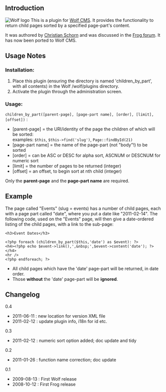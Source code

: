 ## Introduction

![Wolf logo](http://www.wolfcms.org/wiki/_media/wolf_logo_64.png "Wolf CMS logo")
This is a plugin for [Wolf CMS][l00]. It provides the functionality to return child pages sorted by a specified page-part's content.

It was authored by [Christian Schorn][l01] and was discussed in the [Frog forum][l02]. It has now been ported to Wolf CMS.

[l00]: http://www.wolfcms.org/ "Wolf CMS"
[l01]: http://christian-schorn.de/ "Christian Schorn"
[l02]: http://bit.ly/kCnRR "Frog forum thread"

## Usage Notes

### Installation:

1. Place this plugin (ensuring the directory is named 'children_by_part', with all contents) in the Wolf /wolf/plugins directory.
2. Activate the plugin through the administration screen.

### Usage:

`children_by_part([parent-page], [page-part name], [order], [limit], [offset])` :

*  [parent-page] = the URI/identity of the page the children of which will be sorted:  
examples: `$this`, `$this->find('slug')`, `Page::findById(21)`
*  [page-part name] = the name of the page-part (not "body"!) to be sorted
*  [order] = can be ASC or DESC for alpha sort, ASCNUM or DESCNUM for numeric sort
*  [limit] = the number of pages to be returned (integer)
*  [offset] = an offset, to begin sort at nth child (integer)

Only the **parent-page** and the **page-part name** are required.

## Example

The page called "Events" (slug = events) has a number of child pages, each with a page part called "date", where you put a date like "2011-02-14". The following code, used on the "Events" page, will then give a date-ordered listing of the child pages, with a link to the sub-page:

    <h3>Event Dates</h3>
    
    <?php foreach (children_by_part($this,'date') as $event): ?>
    <h4><?php echo $event->link(),',&nbsp;',$event->content('date'); ?></h4>
    <hr />
    <?php endforeach; ?>

* All child pages which have the 'date' page-part will be returned, in date order.
* Those **without** the 'date' page-part will be **ignored**.

## Changelog

0.4

* 2011-06-11 : new location for version XML file
* 2011-02-12 : update plugin info, i18n for id etc.

0.3

* 2011-02-12 : numeric sort option added; doc update and tidy

0.2

* 2011-01-26 : function name correction; doc update

0.1

* 2009-08-13 : First Wolf release
* 2008-10-12 : First Frog release
